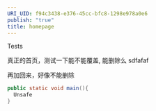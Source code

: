 ```yaml
---
URI_UID: f94c3438-e376-45cc-bfc8-1298e978a0e6
publish: "true"
title: homepage
---
```

Tests

真正的首页，测试一下能不能覆盖, 能删除么 sdfafaf

再加回来，好像不能删除


```java
public static void main(){
  Unsafe
}
```

